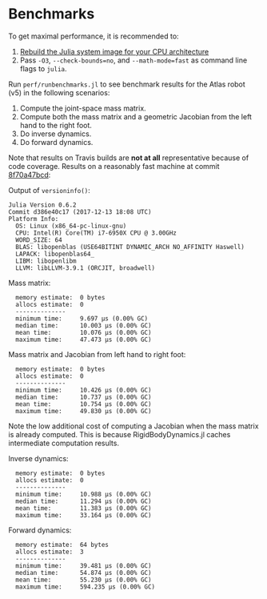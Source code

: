 # Benchmarks

To get maximal performance, it is recommended to:

1. [Rebuild the Julia system image for your CPU architecture](https://docs.julialang.org/en/stable/devdocs/sysimg/#)
1. Pass `-O3`, `--check-bounds=no`, and `--math-mode=fast` as command line flags to `julia`.

Run `perf/runbenchmarks.jl` to see benchmark results for the Atlas robot (v5) in the following scenarios:

1. Compute the joint-space mass matrix.
1. Compute both the mass matrix and a geometric Jacobian from the left hand to the right foot.
1. Do inverse dynamics.
1. Do forward dynamics.

Note that results on Travis builds are **not at all** representative because of code coverage. Results on a reasonably fast machine at commit [8f70a47bcd](https://github.com/tkoolen/RigidBodyDynamics.jl/tree/8f70a47bcd6ed4baca9d3ea4f304dc4f1df787d7):

Output of `versioninfo()`:

```
Julia Version 0.6.2
Commit d386e40c17 (2017-12-13 18:08 UTC)
Platform Info:
  OS: Linux (x86_64-pc-linux-gnu)
  CPU: Intel(R) Core(TM) i7-6950X CPU @ 3.00GHz
  WORD_SIZE: 64
  BLAS: libopenblas (USE64BITINT DYNAMIC_ARCH NO_AFFINITY Haswell)
  LAPACK: libopenblas64_
  LIBM: libopenlibm
  LLVM: libLLVM-3.9.1 (ORCJIT, broadwell)
```

Mass matrix:

```
  memory estimate:  0 bytes
  allocs estimate:  0
  --------------
  minimum time:     9.697 μs (0.00% GC)
  median time:      10.003 μs (0.00% GC)
  mean time:        10.076 μs (0.00% GC)
  maximum time:     47.473 μs (0.00% GC)
```

Mass matrix and Jacobian from left hand to right foot:

```
  memory estimate:  0 bytes
  allocs estimate:  0
  --------------
  minimum time:     10.426 μs (0.00% GC)
  median time:      10.737 μs (0.00% GC)
  mean time:        10.754 μs (0.00% GC)
  maximum time:     49.830 μs (0.00% GC)
```

Note the low additional cost of computing a Jacobian when the mass matrix is already computed. This is because RigidBodyDynamics.jl caches intermediate computation results.

Inverse dynamics:

```
  memory estimate:  0 bytes
  allocs estimate:  0
  --------------
  minimum time:     10.988 μs (0.00% GC)
  median time:      11.294 μs (0.00% GC)
  mean time:        11.383 μs (0.00% GC)
  maximum time:     33.164 μs (0.00% GC)
```

Forward dynamics:

```
  memory estimate:  64 bytes
  allocs estimate:  3
  --------------
  minimum time:     39.481 μs (0.00% GC)
  median time:      54.874 μs (0.00% GC)
  mean time:        55.230 μs (0.00% GC)
  maximum time:     594.235 μs (0.00% GC)
```
